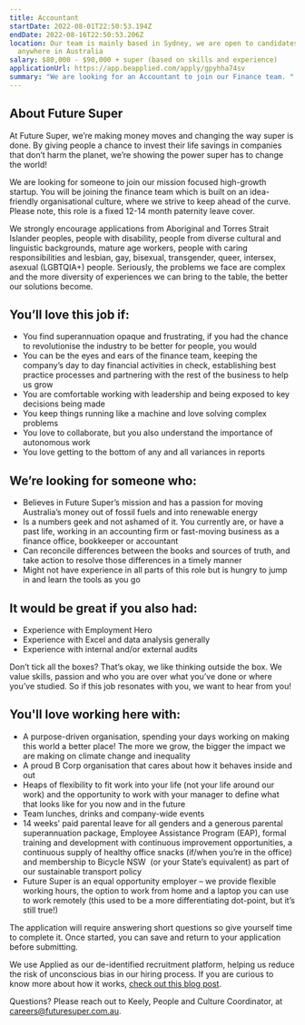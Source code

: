 ```yaml
---
title: Accountant
startDate: 2022-08-01T22:50:53.194Z
endDate: 2022-08-16T22:50:53.206Z
location: Our team is mainly based in Sydney, we are open to candidates from
  anywhere in Australia
salary: $80,000 - $90,000 + super (based on skills and experience)
applicationUrl: https://app.beapplied.com/apply/gpyhha74sv
summary: "We are looking for an Accountant to join our Finance team. "
---
```


## About Future Super

At Future Super, we’re making money moves and changing the way super is done. By giving people a chance to invest their life savings in companies that don’t harm the planet, we’re showing the power super has to change the world!

We are looking for someone to join our mission focused high-growth startup. You will be joining the finance team which is built on an idea-friendly organisational culture, where we strive to keep ahead of the curve. Please note, this role is a fixed 12-14 month paternity leave cover.

We strongly encourage applications from Aboriginal and Torres Strait Islander peoples, people with disability, people from diverse cultural and linguistic backgrounds, mature age workers, people with caring responsibilities and lesbian, gay, bisexual, transgender, queer, intersex, asexual (LGBTQIA+) people. Seriously, the problems we face are complex and the more diversity of experiences we can bring to the table, the better our solutions become.

## You’ll love this job if:

- You find superannuation opaque and frustrating, if you had the chance to revolutionise the industry to be better for people, you would
- You can be the eyes and ears of the finance team, keeping the company’s day to day financial activities in check, establishing best practice processes and partnering with the rest of the business to help us grow
- You are comfortable working with leadership and being exposed to key decisions being made
- You keep things running like a machine and love solving complex problems
- You love to collaborate, but you also understand the importance of autonomous work
- You love getting to the bottom of any and all variances in reports

## We’re looking for someone who:

- Believes in Future Super’s mission and has a passion for moving Australia’s money out of fossil fuels and into renewable energy
- Is a numbers geek and not ashamed of it. You currently are, or have a past life, working in an accounting firm or fast-moving business as a finance office, bookkeeper or accountant
- Can reconcile differences between the books and sources of truth, and take action to resolve those differences in a timely manner
- Might not have experience in all parts of this role but is hungry to jump in and learn the tools as you go

## It would be great if you also had:

- Experience with Employment Hero
- Experience with Excel and data analysis generally
- Experience with internal and/or external audits

Don’t tick all the boxes? That’s okay, we like thinking outside the box. We value skills, passion and who you are over what you’ve done or where you’ve studied. So if this job resonates with you, we want to hear from you!

## You'll love working here with:

- A purpose-driven organisation, spending your days working on making this world a better place! The more we grow, the bigger the impact we are making on climate change and inequality
- A proud B Corp organisation that cares about how it behaves inside and out
- Heaps of flexibility to fit work into your life (not your life around our work) and the opportunity to work with your manager to define what that looks like for you now and in the future
- Team lunches, drinks and company-wide events
- 14 weeks’ paid parental leave for all genders and a generous parental superannuation package, Employee Assistance Program (EAP), formal training and development with continuous improvement opportunities, a continuous supply of healthy office snacks (if/when you’re in the office) and membership to Bicycle NSW  (or your State’s equivalent) as part of our sustainable transport policy
- Future Super is an equal opportunity employer – we provide flexible working hours, the option to work from home and a laptop you can use to work remotely (this used to be a more differentiating dot-point, but it’s still true!)

The application will require answering short questions so give yourself time to complete it. Once started, you can save and return to your application before submitting.

We use Applied as our de-identified recruitment platform, helping us reduce the risk of unconscious bias in our hiring process. If you are curious to know more about how it works, [check out this blog post](https://www.linkedin.com/pulse/how-de-identified-recruitment-improving-diversity-our-veronica/?trackingId=0MnwcX%2BBRQSOTl0oogaIbA%3D%3D).

Questions? Please reach out to Keely, People and Culture Coordinator, at careers@futuresuper.com.au.
